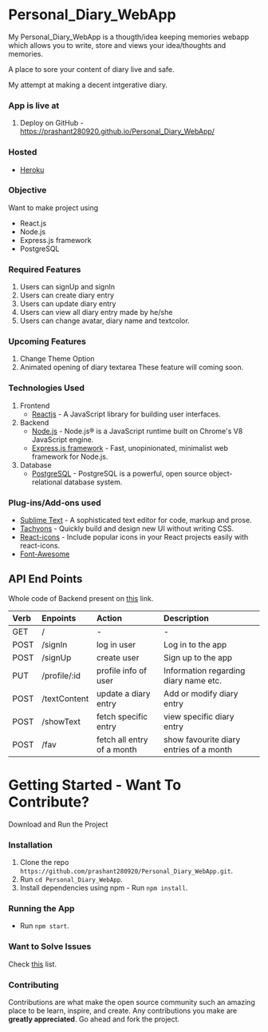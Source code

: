 # Personal_Diary_WebApp

My Personal_Diary_WebApp is a thougth/idea keeping memories webapp which allows you to write, store and views your idea/thoughts and memories.

A place to sore your content of diary live and safe.

My attempt at making a decent intgerative diary.

### App is live at
1. Deploy on GitHub - https://prashant280920.github.io/Personal_Diary_WebApp/

### Hosted 
* [Heroku](https://www.heroku.com/)

### Objective
Want to make project using 
* React.js
* Node.js
* Express.js framework
* PostgreSQL

### Required Features
1. Users can signUp and signIn
2. Users can create diary entry
3. Users can update diary entry
4. Users can view all diary entry made by he/she
5. Users can change avatar, diary name and textcolor.

### Upcoming Features
1. Change Theme Option
2. Animated opening of diary textarea
These feature will coming soon.

### Technologies Used
1. Frontend
    * [Reactjs](https://reactjs.org/) - A JavaScript library for building user interfaces.
2. Backend
    * [Node.js](https://nodejs.org/en/) - Node.js® is a JavaScript runtime built on Chrome's V8 JavaScript engine.
    * [Express.js framework](https://expressjs.com/) - Fast, unopinionated, minimalist web framework for Node.js.
3. Database
    * [PostgreSQL](https://www.postgresql.org/) - PostgreSQL is a powerful, open source object-relational database system.
    
### Plug-ins/Add-ons used
* [Sublime Text](https://www.sublimetext.com/) - A sophisticated text editor for code, markup and prose.
* [Tachyons](https://www.npmjs.com/package/tachyons) - Quickly build and design new UI without writing CSS.
* [React-icons](https://www.npmjs.com/package/react-icons) - Include popular icons in your React projects easily with react-icons.
* [Font-Awesome](https://fonts.google.com/)

## API End Points
Whole code of Backend present on [this](https://github.com/prashant280920/diaryApp_server) link.

|Verb   |Enpoints                 | Action                         | Description                                |
|:------|:------------------------|:-------------------------------|:-------------------------------------------|
|GET    |/                        | -                              |-                                           |
|POST   |/signIn                  |log in user                     |Log in to the app                           |
|POST   |/signUp                  |create user                     |Sign up to the app                          |
|PUT    |/profile/:id             |profile info of user            |Information regarding diary name etc.       |
|POST   |/textContent             |update a diary entry            |Add or modify diary entry                   |
|POST   |/showText                |fetch specific entry            |view specific diary entry                   |
|POST   |/fav                     |fetch all entry of a month      |show favourite diary entries of a month     |


# Getting Started - Want To Contribute?

Download and Run the Project

### Installation 
1. Clone the repo `https://github.com/prashant280920/Personal_Diary_WebApp.git`.
2. Run `cd Personal_Diary_WebApp`.
3. Install dependencies using npm - Run `npm install`.

### Running the App
* Run `npm start`.

### Want to Solve Issues
Check [this](https://github.com/prashant280920/Personal_Diary_WebApp/issues) list.

### Contributing
Contributions are what make the open source community such an amazing place to be learn, inspire, and create. Any contributions you make are **greatly appreciated**. Go ahead and fork the project.
